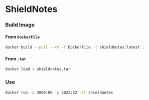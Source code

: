 # ShieldNotes


### Build Image

#### From `DockerFile`
```bash
docker build --pull --rm -f DockerFile -t shieldnotes:latest .
```

#### From `.tar`
```bash
docker load < shieldnotes.tar
```



### Use

```bash
docker run -p 3000:80 -p 3022:22 -it shieldnotes
```
